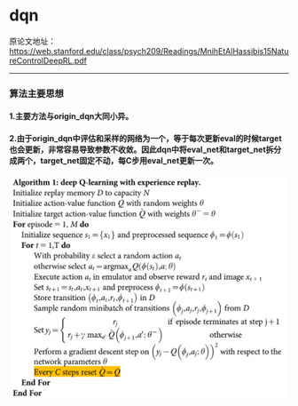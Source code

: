 dqn
===
原论文地址：https://web.stanford.edu/class/psych209/Readings/MnihEtAlHassibis15NatureControlDeepRL.pdf
___
### 算法主要思想
#### 1.主要方法与origin_dqn大同小异。
#### 2.由于origin_dqn中评估和采样的网络为一个，等于每次更新eval的时候target也会更新，非常容易导致参数不收敛。因此dqn中将eval_net和target_net拆分成两个，target_net固定不动，每C步用eval_net更新一次。
![image](https://github.com/applezjm/reinforcement_learning/blob/master/dqn/dqn_algorithm.png)
